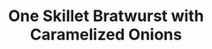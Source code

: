 ---
source_url: https://saltpepperskillet.com/recipes/bratwurst
slug: one-skillet-bratwurst-with-caramelized-onions
title: One Skillet Bratwurst with Caramelized Onions
date_added: '2022-11-23'
description: The best and easiest method for how to cook brats. Only a few ingredients
  and less than 20 minutes. Perfect every time for an easy weeknight dinner, Sunday
  supper or an Oktoberfest party.
servings: 4 serving(s)
prep_time: 2 Minutes
cook_time: 18 Minutes
total_time: 20 Minutes
categories: ''
tags: ''
ingredients:
- Canola oil
- 4 bratwurst sausages
- 1 red onion, sliced
- 1/2 cup water, beer or stock
- Kosher salt
directions:
- Heat a large cast-iron skillet with a drizzle of canola oil over medium-high heat
  until it just starts to smoke.
- With a fork, poke a few holes on each side of the bratwurst sausages to keep them
  from bursting while they cook.
- Place the brats in the hot skillet, then place the onions around them.
- Stir the onions to spread them around and coat with oil.
- Cook the brats for about 3 to 4 minutes per side, or until they are nicely browned.
- Carefully pour 1/2 cup of water into the skillet, then immediately cover and reduce
  the heat to medium-low.
- Continue to cook with the lid on for about 10 more minutes, or until the internal
  temperature reaches 160° F / 71° C
- Remove the lid and the brats from the skillet.
- Increase the heat and season the onions with salt. Continue to cook the onions for
  a few more minutes to reduce the liquid.
- Serve the sausages topped with the onions and your favorite mustard.
---